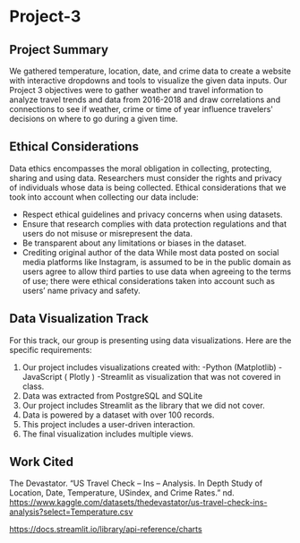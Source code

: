 # Project-3

## Project Summary
We gathered temperature, location, date, and crime data to create a website with interactive dropdowns and tools to visualize the given data inputs. Our Project 3 objectives were to gather weather and travel information to analyze travel trends and data from 2016-2018 and draw correlations and connections to see if weather, crime or time of year influence travelers' decisions on where to go during a given time.


## Ethical Considerations 
Data ethics encompasses the moral obligation in collecting, protecting, sharing and using data. Researchers must consider the rights and privacy of individuals whose data is being collected. Ethical considerations that we took into account when collecting our data include:
-	Respect ethical guidelines and privacy concerns when using datasets. 
-	Ensure that research complies with data protection regulations and that users do not misuse or misrepresent the data. 
-	Be transparent about any limitations or biases in the dataset.
-	Crediting original author of the data
While most data posted on social media platforms like Instagram, is assumed to be in the public domain as users agree to allow third parties to use data when agreeing to the terms of use; there were ethical considerations taken into account such as users’ name privacy and safety. 



## Data Visualization Track
For this track, our group is presenting using data visualizations. Here are the specific requirements:
1.	Our project includes visualizations created with:
  -Python (Matplotlib)
  -JavaScript ( Plotly )
  -Streamlit as visualization that was not covered in class. 
4.	Data was extracted from PostgreSQL and SQLite
5.	Our project includes Streamlit as the library that we did not cover.
6.	Data is powered by a dataset with over 100 records.
7.	This project includes a user-driven interaction.
8.	The final visualization includes multiple views.

## Work Cited
The Devastator. “US Travel Check – Ins – Analysis. In Depth Study of Location, Date, Temperature, USindex, and Crime Rates.” nd.  https://www.kaggle.com/datasets/thedevastator/us-travel-check-ins-analysis?select=Temperature.csv

https://docs.streamlit.io/library/api-reference/charts
	

